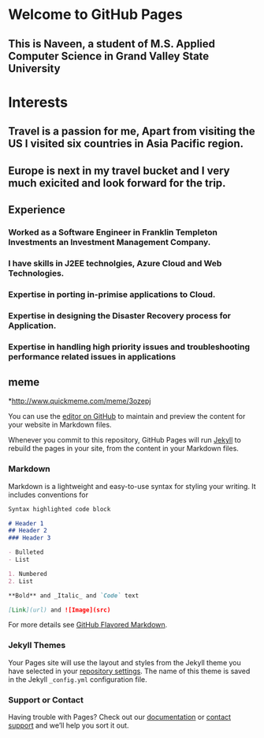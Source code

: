 # Welcome to GitHub Pages

## This is Naveen, a student of M.S. Applied Computer Science in Grand Valley State University

# Interests
## Travel is a passion for me, Apart from visiting the US I visited six countries in Asia Pacific region.
## Europe is next in my travel bucket and I very much exicited and look forward for the trip.

## Experience
### Worked as a Software Engineer in Franklin Templeton Investments an Investment Management Company.
### I have skills in J2EE technolgies, Azure Cloud and Web Technologies.
### Expertise in porting in-primise applications to Cloud.
### Expertise in designing the Disaster Recovery process for Application.
### Expertise in handling high priority issues and troubleshooting performance related issues in applications 


## meme
*http://www.quickmeme.com/meme/3ozepj

You can use the [editor on GitHub](https://github.com/naveenlalam/naveenlalam.github.io/edit/main/README.md) to maintain and preview the content for your website in Markdown files.

Whenever you commit to this repository, GitHub Pages will run [Jekyll](https://jekyllrb.com/) to rebuild the pages in your site, from the content in your Markdown files.

### Markdown

Markdown is a lightweight and easy-to-use syntax for styling your writing. It includes conventions for

```markdown
Syntax highlighted code block

# Header 1
## Header 2
### Header 3

- Bulleted
- List

1. Numbered
2. List

**Bold** and _Italic_ and `Code` text

[Link](url) and ![Image](src)
```

For more details see [GitHub Flavored Markdown](https://guides.github.com/features/mastering-markdown/).

### Jekyll Themes

Your Pages site will use the layout and styles from the Jekyll theme you have selected in your [repository settings](https://github.com/naveenlalam/naveenlalam.github.io/settings/pages). The name of this theme is saved in the Jekyll `_config.yml` configuration file.

### Support or Contact

Having trouble with Pages? Check out our [documentation](https://docs.github.com/categories/github-pages-basics/) or [contact support](https://support.github.com/contact) and we’ll help you sort it out.
